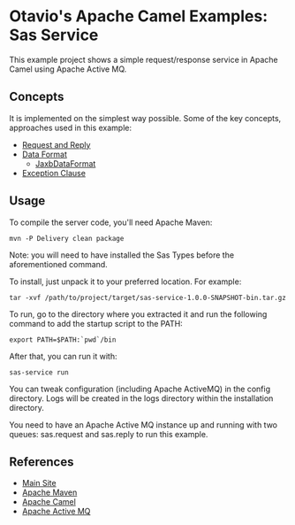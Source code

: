 Otavio's Apache Camel Examples: Sas Service
============

This example project shows a simple request/response service in Apache Camel using
Apache Active MQ.

Concepts
----

It is implemented on the simplest way possible. Some of the key concepts, approaches
used in this example:
* [Request and Reply](http://camel.apache.org/request-reply.html)
* [Data Format](http://camel.apache.org/data-format.html)
  * [JaxbDataFormat](http://camel.apache.org/jaxb.html)
* [Exception Clause](http://camel.apache.org/exception-clause)


Usage
----

To compile the server code, you'll need Apache Maven:

```
mvn -P Delivery clean package
```

Note: you will need to have installed the Sas Types before the aforementioned command.

To install, just unpack it to your preferred location. For example:

```
tar -xvf /path/to/project/target/sas-service-1.0.0-SNAPSHOT-bin.tar.gz
```

To run, go to the directory where you extracted it and run the following command to add the
startup script to the PATH:

```
export PATH=$PATH:`pwd`/bin
```

After that, you can run it with:

```
sas-service run
```

You can tweak configuration (including Apache ActiveMQ) in the config directory. Logs will be
created in the logs directory within the installation directory.

You need to have an Apache Active MQ instance up and running with two queues: sas.request and
sas.reply to run this example.

References
----

* [Main Site](http://orpiske.net/)
* [Apache Maven](http://maven.apache.org/)
* [Apache Camel](http://camel.apache.org/)
* [Apache Active MQ](http://activemq.apache.org/)

